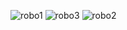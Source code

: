 ![robo1](https://github.com/fbuenohernandez/Robociclagem/assets/132588231/0e32a336-cb53-4aa0-8372-c1461f83c428)
![robo3](https://github.com/fbuenohernandez/Robociclagem/assets/132588231/ca9db745-da5c-4450-bdf6-48b9bad55f3e)
![robo2](https://github.com/fbuenohernandez/Robociclagem/assets/132588231/1f8c34b1-a691-40dd-9ad5-021ee398c4af)
